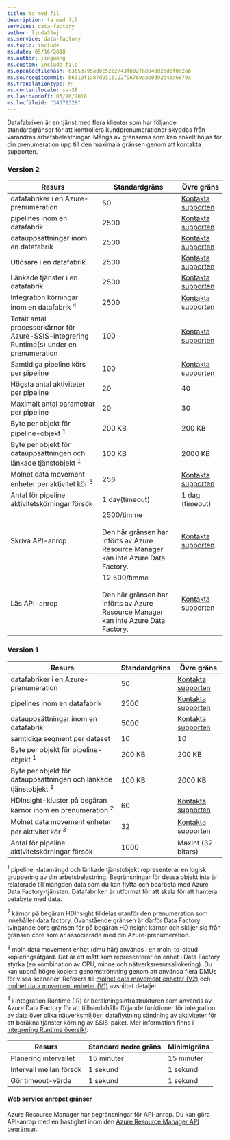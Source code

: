 ```yaml
---
title: ta med fil
description: ta med fil
services: data-factory
author: linda33wj
ms.service: data-factory
ms.topic: include
ms.date: 05/16/2018
ms.author: jingwang
ms.custom: include file
ms.openlocfilehash: 63653795ad8c52e2743fb02fa804dd2edbf0d2ab
ms.sourcegitcommit: b6319f1a87d9316122f96769aab0d92b46a6879a
ms.translationtype: MT
ms.contentlocale: sv-SE
ms.lasthandoff: 05/20/2018
ms.locfileid: "34371328"
---
```

Datafabriken är en tjänst med flera klienter som har följande standardgränser för att kontrollera kundprenumerationer skyddas från varandras arbetsbelastningar. Många av gränserna som kan enkelt höjas för din prenumeration upp till den maximala gränsen genom att kontakta supporten.

### <a name="version-2"></a>Version 2

| Resurs | Standardgräns | Övre gräns | 
| -------- | ------------- | ------------- | 
| datafabriker i en Azure-prenumeration | 50 | [Kontakta supporten](https://azure.microsoft.com/blog/2014/06/04/azure-limits-quotas-increase-requests/) |
| pipelines inom en datafabrik | 2500 | [Kontakta supporten](https://azure.microsoft.com/blog/2014/06/04/azure-limits-quotas-increase-requests/) |
| datauppsättningar inom en datafabrik | 2500 | [Kontakta supporten](https://azure.microsoft.com/blog/2014/06/04/azure-limits-quotas-increase-requests/) |
| Utlösare i en datafabrik | 2500 | [Kontakta supporten](https://azure.microsoft.com/blog/2014/06/04/azure-limits-quotas-increase-requests/) |
| Länkade tjänster i en datafabrik | 2500 | [Kontakta supporten](https://azure.microsoft.com/blog/2014/06/04/azure-limits-quotas-increase-requests/) |
| Integration körningar inom en datafabrik <sup>4</sup> | 2500 | [Kontakta supporten](https://azure.microsoft.com/blog/2014/06/04/azure-limits-quotas-increase-requests/) |
| Totalt antal processorkärnor för Azure-SSIS-integrering Runtime(s) under en prenumeration | 100 | [Kontakta supporten](https://azure.microsoft.com/blog/2014/06/04/azure-limits-quotas-increase-requests/) |
| Samtidiga pipeline körs per pipeline | 100 | [Kontakta supporten](https://azure.microsoft.com/blog/2014/06/04/azure-limits-quotas-increase-requests/) |
| Högsta antal aktiviteter per pipeline | 20 | 40 |
| Maximalt antal parametrar per pipeline | 20 | 30 |
| Byte per objekt för pipeline-objekt <sup>1</sup> | 200 KB | 200 KB |
| Byte per objekt för datauppsättningen och länkade tjänstobjekt <sup>1</sup> | 100 KB | 2000 KB |
| Molnet data movement enheter per aktivitet kör <sup>3</sup> | 256 | [Kontakta supporten](https://azure.microsoft.com/blog/2014/06/04/azure-limits-quotas-increase-requests/) |
| Antal för pipeline aktivitetskörningar försök | 1 day(timeout) | 1 dag (timeout) |
| Skriva API-anrop | 2500/timme<br/><br/> Den här gränsen har införts av Azure Resource Manager kan inte Azure Data Factory. | [Kontakta supporten](https://azure.microsoft.com/blog/2014/06/04/azure-limits-quotas-increase-requests/). |
| Läs API-anrop | 12 500/timme<br/><br/> Den här gränsen har införts av Azure Resource Manager kan inte Azure Data Factory. | [Kontakta supporten](https://azure.microsoft.com/blog/2014/06/04/azure-limits-quotas-increase-requests/) |


### <a name="version-1"></a>Version 1

| **Resurs** | **Standardgräns** | **Övre gräns** |
| --- | --- | --- |
| datafabriker i en Azure-prenumeration |50 |[Kontakta supporten](https://azure.microsoft.com/blog/2014/06/04/azure-limits-quotas-increase-requests/) |
| pipelines inom en datafabrik |2500 |[Kontakta supporten](https://azure.microsoft.com/blog/2014/06/04/azure-limits-quotas-increase-requests/) |
| datauppsättningar inom en datafabrik |5000 |[Kontakta supporten](https://azure.microsoft.com/blog/2014/06/04/azure-limits-quotas-increase-requests/) |
| samtidiga segment per dataset |10 |10 |
| Byte per objekt för pipeline-objekt <sup>1</sup> |200 KB |200 KB |
| Byte per objekt för datauppsättningen och länkade tjänstobjekt <sup>1</sup> |100 KB |2000 KB |
| HDInsight-kluster på begäran kärnor inom en prenumeration <sup>2</sup> |60 |[Kontakta supporten](https://azure.microsoft.com/blog/2014/06/04/azure-limits-quotas-increase-requests/) |
| Molnet data movement enheter per aktivitet kör <sup>3</sup> |32 |[Kontakta supporten](https://azure.microsoft.com/blog/2014/06/04/azure-limits-quotas-increase-requests/) |
| Antal för pipeline aktivitetskörningar försök |1000 |MaxInt (32-bitars) |

<sup>1</sup> pipeline, datamängd och länkade tjänstobjekt representerar en logisk gruppering av din arbetsbelastning. Begränsningar för dessa objekt inte är relaterade till mängden data som du kan flytta och bearbeta med Azure Data Factory-tjänsten. Datafabriken är utformat för att skala för att hantera petabyte med data.

<sup>2</sup> kärnor på begäran HDInsight tilldelas utanför den prenumeration som innehåller data factory. Ovanstående gränsen är därför Data Factory tvingande core gränsen för på begäran HDInsight kärnor och skiljer sig från gränsen core som är associerade med din Azure-prenumeration.

<sup>3</sup> moln data movement enhet (dmu här) används i en moln-to-cloud kopieringsåtgärd. Det är ett mått som representerar en enhet i Data Factory styrka (en kombination av CPU, minne och nätverksresursallokering). Du kan uppnå högre kopiera genomströmning genom att använda flera DMUs för vissa scenarier. Referera till [molnet data movement enheter (V2)](../articles/data-factory/copy-activity-performance.md#cloud-data-movement-units) och [molnet data movement enheter (V1)](../articles/data-factory/v1/data-factory-copy-activity-performance.md#cloud-data-movement-units) avsnittet detaljer.

<sup>4</sup> i Integration Runtime (IR) är beräkningsinfrastrukturen som används av Azure Data Factory för att tillhandahålla följande funktioner för integration av data över olika nätverksmiljöer: dataflyttning sändning av aktiviteter för att beräkna tjänster körning av SSIS-paket. Mer information finns i [integrering Runtime översikt](../articles/data-factory/concepts-integration-runtime.md).

| **Resurs** | **Standard nedre gräns** | **Minimigräns** |
| --- | --- | --- |
| Planering intervallet |15 minuter |15 minuter |
| Intervall mellan försök |1 sekund |1 sekund |
| Gör timeout-värde |1 sekund |1 sekund |

#### <a name="web-service-call-limits"></a>Web service anropet gränser
Azure Resource Manager har begränsningar för API-anrop. Du kan göra API-anrop med en hastighet inom den [Azure Resource Manager API begränsar](../articles/azure-subscription-service-limits.md#resource-group-limits).
